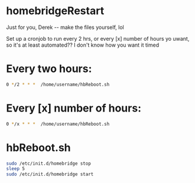 # homebridgeRestart
Just for you, Derek -- make the files yourself, lol


Set up a cronjob to run every 2 hrs, or every [x] number of hours yo uwant, so it's at least 
automated?? I don't know how you want it timed

# Every two hours:
```bash
0 */2 * * *  /home/username/hbReboot.sh
```

# Every [x] number of hours:
```bash
0 */x * * *  /home/username/hbReboot.sh
```

# hbReboot.sh
```bash
sudo /etc/init.d/homebridge stop
sleep 5
sudo /etc/init.d/homebridge start
```
